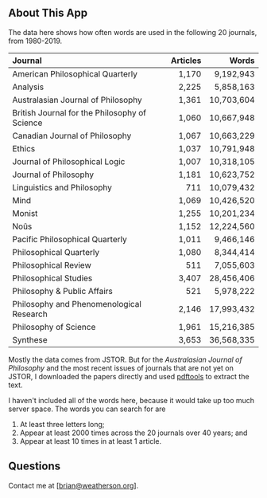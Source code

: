 ## About This App

The data here shows how often words are used in the following 20 journals, from 1980-2019.

|Journal                                       |  Articles|      Words|
|:---------------------------------------------|---------:|----------:|
|American Philosophical Quarterly              |     1,170|  9,192,943|
|Analysis                                      |     2,225|  5,858,163|
|Australasian Journal of Philosophy            |     1,361| 10,703,604|
|British Journal for the Philosophy of Science |     1,060| 10,667,948|
|Canadian Journal of Philosophy                |     1,067| 10,663,229|
|Ethics                                        |     1,037| 10,791,948|
|Journal of Philosophical Logic                |     1,007| 10,318,105|
|Journal of Philosophy                         |     1,181| 10,623,752|
|Linguistics and Philosophy                    |       711| 10,079,432|
|Mind                                          |     1,069| 10,426,520|
|Monist                                        |     1,255| 10,201,234|
|Noûs                                          |     1,152| 12,224,560|
|Pacific Philosophical Quarterly               |     1,011|  9,466,146|
|Philosophical Quarterly                       |     1,080|  8,344,414|
|Philosophical Review                          |       511|  7,055,603|
|Philosophical Studies                         |     3,407| 28,456,406|
|Philosophy & Public Affairs                   |       521|  5,978,222|
|Philosophy and Phenomenological Research      |     2,146| 17,993,432|
|Philosophy of Science                         |     1,961| 15,216,385|
|Synthese                                      |     3,653| 36,568,335|

Mostly the data comes from JSTOR. But for the _Australasian Journal of Philosophy_ and the most recent issues of journals that are not yet on JSTOR, I downloaded the papers directly and used [pdftools](https://cran.r-project.org/web/packages/pdftools/index.html) to extract the text.

I haven't included all of the words here, because it would take up too much server space. The words you can search for are

1. At least three letters long;
2. Appear at least 2000 times across the 20 journals over 40 years; and
3. Appear at least 10 times in at least 1 article.

## Questions

Contact me at [brian@weatherson.org].